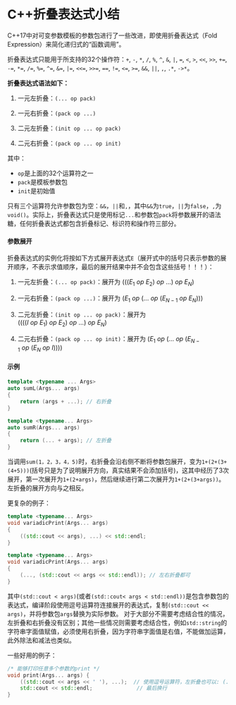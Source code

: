 # C++折叠表达式小结  

C++17中对可变参数模板的参数包进行了一些改进，即使用折叠表达式（Fold Expression）来简化递归式的“函数调用”。  

折叠表达式只能用于所支持的32个操作符：`+`, `-`, `*`, `/`, `%`, `^`, `&`, `|`, `=`, `<`, `>`, `<<`, `>>`, `+=`, `-=`, `*=`, `/=`, `%=`, `^=`, `&=`, `|=`, `<<=`, `>>=`, `==`, `!=`, `<=`, `>=`, `&&`, `||`, `,`, `.*`, `->*`。

**折叠表达式语法如下：**

1. 一元左折叠：`(... op pack)`

2. 一元右折叠：`(pack op ...)`

3. 二元左折叠：`(init op ... op pack)`

4. 二元右折叠：`(pack op ... op init)`

其中：

- `op`是上面的32个运算符之一
- `pack`是模板参数包
- `init`是初始值

只有三个运算符允许参数包为空：`&&`，`||`和`,`，其中`&&`为`true`，`||`为`false`，`,`为`void()`。实际上，折叠表达式只是使用标记`...`和参数包`pack`将参数展开的语法糖，任何折叠表达式都包含折叠标记、标识符和操作符三部分。

#### 参数展开 

折叠表达式的实例化将按如下方式展开表达式`E`（展开式中的括号只表示参数的展开顺序，不表示求值顺序，最后的展开结果中并不会包含这些括号！！！）：

1. 一元左折叠：`(... op pack)`：展开为 $(((E_1\:op\:E_2)\:op\:...)\:op\:E_N)$

2. 一元右折叠：`(pack op ...)`：展开为 $(E_1\:op\:(...\:op\:(E_{N-1}\:op\:E_N)))$

3. 二元左折叠：`(init op ... op pack)`：展开为 $((((I\:op\:E_1)\:op\:E_2)\:op\:...)\:op\:E_N)$

4. 二元右折叠：`(pack op ... op init)`：展开为 $(E_1\:op\:(...\:op\:(E_{N−1}\:op\:(E_N\:op\:I))))$

#### 示例

```cpp
template <typename ... Args>
auto sumL(Args... args)
{
    return (args + ...); // 右折叠
}

template <typename... Args>
auto sumR(Args... args)
{
    return (... + args); // 左折叠
}
```

当调用`sum(1，2，3，4，5)`时，右折叠会沿右侧不断将参数包展开，变为`1+(2+(3+(4+5)))`(括号只是为了说明展开方向，真实结果不会添加括号)，这其中经历了3次展开，第一次展开为`1+(2+args)`，然后继续进行第二次展开为`1+(2+(3+args))`。左折叠的展开方向与之相反。

更复杂的例子：

```cpp
template <typename... Args>
void variadicPrint(Args... args)
{
    ((std::cout << args), ...) << std::endl;
}

template <typename... Args>
void variadicPrint(Args... args)
{
    (..., (std::cout << args << std::endl)); // 左右折叠都可
}
```

其中`(std::cout < args)`(或者`(std::cout< args < std::endl))`是包含参数包的表达式，编译阶段使用逗号运算符连接展开的表达式，复制`(std::cout << args)`，并将参数包`args`替换为实际参数。
对于大部分不需要考虑结合性的情况，左折叠和右折叠没有区别；其他一些情况则需要考虑结合性，例如`std::string`的字符串字面值赋值，必须使用右折叠，因为字符串字面值是右值，不能做加运算，此外除法和减法也类似。

一些好用的例子：

```cpp
/* 能够打印任意多个参数的print */
void print(Args... args) {
    ((std::cout << args << ' '), ...);  // 使用逗号运算符，左折叠也可以: (..., (std::cout << args << ' '));
    std::cout << std::endl;              // 最后换行
}
```

